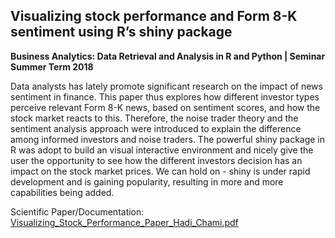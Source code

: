 ## Visualizing stock performance and Form 8-K sentiment using R’s shiny package

**Business Analytics: Data Retrieval and Analysis in R and Python | Seminar Summer Term 2018**

Data analysts has lately promote significant research on the impact of news sentiment
in finance. This paper thus explores how different investor types perceive
relevant Form 8-K news, based on sentiment scores, and how the stock market reacts
to this. Therefore, the noise trader theory and the sentiment analysis approach were
introduced to explain the difference among informed investors and noise traders. The
powerful shiny package in R was adopt to build an visual interactive environment and
nicely give the user the opportunity to see how the different investors decision has an
impact on the stock market prices. We can hold on - shiny is under rapid development
and is gaining popularity, resulting in more and more capabilities being added.

Scientific Paper/Documentation: [Visualizing_Stock_Performance_Paper_Hadi_Chami.pdf](Visualizing_Stock_Performance_Paper_Hadi_Chami.pdf)
